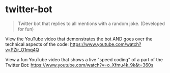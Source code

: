 # twitter-bot
> Twitter bot that replies to all mentions with a random joke. (Developed for fun)


View the YouTube video that demonstrates the bot AND goes over the technical aspects of the code: https://www.youtube.com/watch?v=PZir_O1mq4Q

View a fun YouTube video that shows a live "speed coding" of a part of the Twitter Bot: https://www.youtube.com/watch?v=o_Xfmu4k_9k&t=360s
